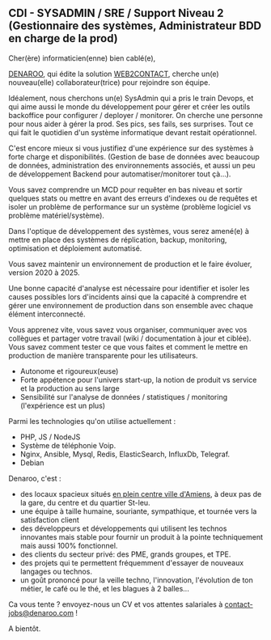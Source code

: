 ## CDI - SYSADMIN / SRE / Support Niveau 2 (Gestionnaire des systèmes, Administrateur BDD en charge de la prod)

Cher(ère) informaticien(enne) bien cablé(e),

[DENAROO](http://www.denaroo.com), qui édite la solution [WEB2CONTACT](http://www.web2contact.com), cherche un(e) nouveau(elle) collaborateur(trice) pour rejoindre son équipe.

Idéalement, nous cherchons un(e) SysAdmin qui a pris le train Devops, et qui aime aussi le monde du développement pour gérer et créer les outils backoffice pour configurer / deployer / monitorer. 
On cherche une personne pour nous aider à gérer la prod. Ses pics, ses fails, ses surprises. Tout ce qui fait le quotidien d'un système informatique devant restait opérationnel.

C'est encore mieux si vous justifiez d'une expérience sur des systèmes à forte charge et disponibilités. (Gestion de base de données avec beaucoup de données, administration  des environnements associés, et aussi un peu de développement Backend pour automatiser/monitorer tout çà...).

Vous savez comprendre un MCD pour requêter en bas niveau et sortir quelques stats ou mettre en avant des erreurs d'indexes ou de requêtes et isoler un problème de performance sur un système (problème logiciel vs problème matériel/système).

Dans l'optique de développement des systèmes, vous serez amené(e) à mettre en place des systèmes de réplication, backup, monitoring, optimisation et déploiement automatisé.

Vous savez maintenir un environnement de production et le faire évoluer, version 2020 à 2025.

Une bonne capacité d'analyse est nécessaire pour identifier et isoler les causes possibles lors d'incidents ainsi que la capacité à comprendre et gérer une environnement de production dans son ensemble avec chaque élément interconnecté.

Vous apprenez vite, vous savez vous organiser, communiquer avec vos collègues et partager votre travail (wiki / documentation à jour et ciblée). 
Vous savez comment tester ce que vous faites et comment le mettre en production de manière transparente pour les utilisateurs. 

- Autonome et rigoureux(euse)
- Forte appétence pour l'univers start-up, la notion de produit vs service et la production au sens large
- Sensibilité sur l'analyse de données / statistiques / monitoring (l'expérience est un plus) 

Parmi les technologies qu'on utilise actuellement : 
- PHP, JS / NodeJS
- Système de téléphonie Voip.
- Nginx, Ansible, Mysql, Redis, ElasticSearch, InfluxDb, Telegraf.
- Debian

Denaroo, c'est :
- des locaux spacieux situés [en plein centre ville d'Amiens](https://goo.gl/maps/eieWqSpRRDg2Jum38), à deux pas de la gare, du centre et du quartier St-leu.
- une équipe à taille humaine, souriante, sympathique, et tournée vers la satisfaction client
- des développeurs et développements qui utilisent les technos innovantes mais stable pour fournir un produit à la pointe techniquement mais aussi 100% fonctionnel.
- des clients du secteur privé: des PME, grands groupes, et TPE.
- des projets qui te permettent fréquemment d'essayer de nouveaux langages ou technos.
- un goût prononcé pour la veille techno, l'innovation, l'évolution de ton métier, le café ou le thé, et les blagues à 2 balles...

Ca vous tente ? envoyez-nous un CV et vos attentes salariales à contact-jobs@denaroo.com !  

A bientôt.
